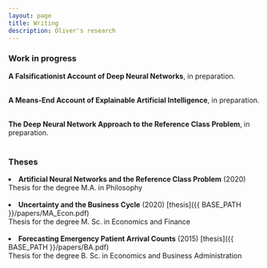 ```yaml
---
layout: page
title: Writing
description: Oliver's research
---
```


<h3>Work in progress</h3>

<b>A Falsificationist Account of Deep Neural Networks</b>, in preparation.<br><br>


<b>A Means-End Account of Explainable Artificial Intelligence</b>, in preparation.<br><br>


<b>The Deep Neural Network Approach to the Reference Class Problem</b>, in preparation.<br><br>




<h3>Theses</h3>

<li><b>Artificial Neural Networks and the Reference Class Problem</b> (2020) <br> 
 Thesis for the degree M.A. in Philosophy<br><br>
 </li>


<li><b>Uncertainty and the Business Cycle</b> (2020) [thesis]({{ BASE_PATH }}/papers/MA_Econ.pdf)</a><br> 
 Thesis for the degree M. Sc. in Economics and Finance<br><br>
 </li>

<li><b>Forecasting Emergency Patient Arrival Counts</b> (2015) [thesis]({{ BASE_PATH }}/papers/BA.pdf)</a><br> 
 Thesis for the degree B. Sc. in Economics and Business Administration<br><br>
 </li>